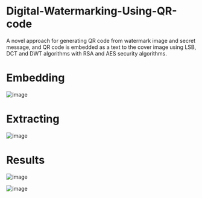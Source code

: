 # Digital-Watermarking-Using-QR-code
A novel approach for generating QR code from watermark image and secret message, and QR code is embedded as a text to the cover image using LSB, DCT and DWT algorithms with RSA and AES security algorithms.

# Embedding
![image](https://github.com/deveshparmar/Digital-Watermarking-Using-QR-code/assets/81907545/d0441469-6695-4380-9968-d07b6b1f0a23)

# Extracting
![image](https://github.com/deveshparmar/Digital-Watermarking-Using-QR-code/assets/81907545/5d43c402-9b52-4085-9660-f8bf5a9bb474)

# Results
![image](https://github.com/deveshparmar/Digital-Watermarking-Using-QR-code/assets/81907545/a6b7c385-d025-40bb-830d-1e47e7b54f89)

![image](https://github.com/deveshparmar/Digital-Watermarking-Using-QR-code/assets/81907545/97b9a740-ac94-4ce0-a524-c241924943a0)



